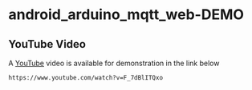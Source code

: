# android_arduino_mqtt_web-DEMO

## YouTube Video

A [YouTube](https://www.youtube.com/watch?v=F_7dBlITQxo) video is available for demonstration in the link below

```
https://www.youtube.com/watch?v=F_7dBlITQxo
```
